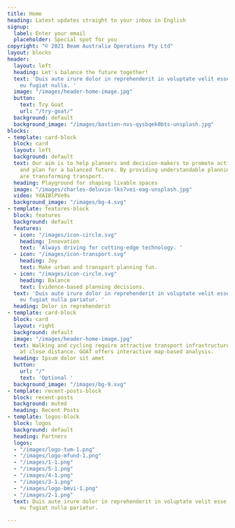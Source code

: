 ```yaml
---
title: Home
heading: Latest updates straight to your inbox in English
signup:
  label: Enter your email
  placeholder: Special spot for you
copyright: "© 2021 Beam Australia Operations Pty Ltd"
layout: blocks
header:
  layout: left
  heading: Let's balance the future together!
  text: 'Duis aute irure dolor in reprehenderit in voluptate velit esse cillum dolore
    eu fugiat nulla. '
  image: "/images/header-home-image.jpg"
  button:
    text: Try Goat
    url: "/try-goat/"
  background: default
  background_image: "/images/bastien-nvs-qysbqek0bts-unsplash.jpg"
blocks:
- template: card-block
  block: card
  layout: left
  background: default
  text: Our aim is to help planners and decision-makers to promote active mobility
    and plan for a balanced future. By providing understandable planning tools, we
    are transforming transport.
  heading: Playground for shaping livable spaces
  image: "/images/charles-deluvio-lks7vei-eag-unsplash.jpg"
  video: YdAIBlPVe9s
  background_image: "/images/bg-4.svg"
- template: features-block
  block: features
  background: default
  features:
  - icon: "/images/icon-circle.svg"
    heading: Innovation
    text: 'Always driving for cutting-edge technology. '
  - icon: "/images/icon-transport.svg"
    heading: Joy
    text: Make urban and transport planning fun.
  - icon: "/images/icon-circle.svg"
    heading: Balance
    text: Evidence-based planning decisions.
  text: 'Duis aute irure dolor in reprehenderit in voluptate velit esse cillum dolore
    eu fugiat nulla pariatur. '
  heading: Dolor in reprehenderit
- template: card-block
  block: card
  layout: right
  background: default
  image: "/images/header-home-image.jpg"
  text: Walking and cycling require attractive transport infrastructure and destinations
    at close distance. GOAT offers interactive map-based analysis.
  heading: Ipsum dolor sit amet
  button:
    url: "/"
    text: 'Optional '
  background_image: "/images/bg-9.svg"
- template: recent-posts-block
  block: recent-posts
  background: muted
  heading: Recent Posts
- template: logos-block
  block: logos
  background: default
  heading: Partners
  logos:
  - "/images/logo-tum-1.png"
  - "/images/logo-mfund-1.png"
  - "/images/1-1.png"
  - "/images/5-1.png"
  - "/images/4-1.png"
  - "/images/3-1.png"
  - "/images/logo-bmvi-1.png"
  - "/images/2-1.png"
  text: Duis aute irure dolor in reprehenderit in voluptate velit esse cillum dolore
    eu fugiat nulla pariatur.

---
```

